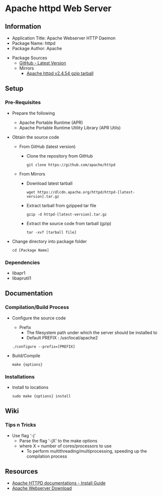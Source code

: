 # Apache httpd Web Server

## Information
+ Application Title: Apache Webserver HTTP Daemon
+ Package Name: httpd
+ Package Author: Apache
- Package Sources
    + [GitHub - Latest Version](https://github.com/apache/httpd)
    - Mirrors
        + [Apache httpd v2.4.54 gzip tarball](https://dlcdn.apache.org/httpd/httpd-2.4.54.tar.gz)

## Setup
### Pre-Requisites
- Prepare the following
    + Apache Portable Runtime (APR) 
    + Apache Portable Runtime Utility Library (APR Utils)

- Obtain the source code
    - From GitHub (latest version)
        - Clone the repository from GitHub
            ```console
            git clone https://github.com/apache/httpd
            ```

    - From Mirrors
        - Download latest tarball
            ```console
            wget https://dlcdn.apache.org/httpd/httpd-[latest-version].tar.gz
            ```

        - Extract tarball from gzipped tar file
            ```console
            gzip -d httpd-[latest-version].tar.gz
            ```

        - Extract the source code from tarball (gzip)
            ```console
            tar -xvf [tarball file]
            ```

- Change directory into package folder
    ```console
    cd [Package Name]
    ```

### Dependencies
+ libapr1
+ libaprutil1

## Documentation
### Compilation/Build Process
- Configure the source code
    - Prefix
        + The filesystem path under which the server should be installed to
        + Default PREFIX : /usr/local/apache2
    ```console
    ./configure --prefix=[PREFIX]
    ```

- Build/Compile
    ```console
    make {options}
    ```

### Installations
- Install to locations
    ```console
    sudo make {options} install
    ```

## Wiki

### Tips n Tricks
- Use flag '-j'
    + Parse the flag '-jX' to the make options
    - where X = number of cores/processors to use
        + To perform multithreading/multiprocessing, speeding up the compilation process

## Resources
+ [Apache HTTPD documentations - Install Guide](https://httpd.apache.org/docs/current/install.html)
+ [Apache Webserver Download](https://httpd.apache.org/download.cgi)
